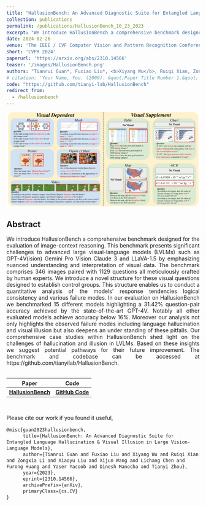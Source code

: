 ```yaml
---
title: "HallusionBench: An Advanced Diagnostic Suite for Entangled Language Hallucination and Visual Illusion in Large Vision-Language Models"
collection: publications
permalink: /publications/HallusionBench_10_23_2023
excerpt: "We introduce HallusionBench a comprehensive benchmark designed for the evaluation of image-context reasoning. This benchmark presents significant challenges to advanced large visual-language models (LVLMs) such as GPT-4V(ision) Gemini Pro Vision Claude 3 and LLaVA-1.5 by emphasizing nuanced understanding and interpretation of visual data. The benchmark comprises 346 images paired with 1129 questions all meticulously crafted by human experts. We introduce a novel structure for these visual questions designed to establish control groups. This structure enables us to conduct a quantitative analysis of the models' response tendencies logical consistency and various failure modes. In our evaluation on HallusionBench we benchmarked 15 different models highlighting a 31.42% question-pair accuracy achieved by the state-of-the-art GPT-4V. Notably all other evaluated models achieve accuracy below 16%. Moreover our analysis not only highlights the observed failure modes including language hallucination and visual illusion but also deepens an under standing of these pitfalls. Our comprehensive case studies within HallusionBench shed light on the challenges of hallucination and illusion in LVLMs. Based on these insights we suggest potential pathways for their future improvement. The benchmark and codebase can be accessed at https://github.com/tianyilab/HallusionBench."
date: 2024-02-26
venue: 'The IEEE / CVF Computer Vision and Pattern Recognition Conference'
short: 'CVPR 2024'
paperurl: 'https://arxiv.org/abs/2310.14566'
teaser: '/images/HallusionBench.png'
authors: "Tianrui Guan*, Fuxiao Liu*, <b>Xiyang Wu</b>, Ruiqi Xian, Zongxia Li, Xiaoyu Liu, Xijun Wang, Lichang Chen, Furong Huang, Yaser Yacoob, Dinesh Manocha, Tianyi Zhou (* indicates equal contributions)"
# citation: 'Your Name, You. (2009). &quot;Paper Title Number 1.&quot; <i>Journal 1</i>. 1(1).'
code: "https://github.com/tianyi-lab/HallusionBench"
redirect_from: 
  - /hallusionbench
---
```


<p style="text-align:center;">
<img src="/images/HallusionBench.png" width="800">
</p>

## Abstract
<div style="text-align: justify"> We introduce HallusionBench a comprehensive benchmark designed for the evaluation of image-context reasoning. This benchmark presents significant challenges to advanced large visual-language models (LVLMs) such as GPT-4V(ision) Gemini Pro Vision Claude 3 and LLaVA-1.5 by emphasizing nuanced understanding and interpretation of visual data. The benchmark comprises 346 images paired with 1129 questions all meticulously crafted by human experts. We introduce a novel structure for these visual questions designed to establish control groups. This structure enables us to conduct a quantitative analysis of the models' response tendencies logical consistency and various failure modes. In our evaluation on HallusionBench we benchmarked 15 different models highlighting a 31.42% question-pair accuracy achieved by the state-of-the-art GPT-4V. Notably all other evaluated models achieve accuracy below 16%. Moreover our analysis not only highlights the observed failure modes including language hallucination and visual illusion but also deepens an under standing of these pitfalls. Our comprehensive case studies within HallusionBench shed light on the challenges of hallucination and illusion in LVLMs. Based on these insights we suggest potential pathways for their future improvement. The benchmark and codebase can be accessed at https://github.com/tianyilab/HallusionBench.
</div>
<br>


| Paper                                                     | Code                                                           | 
|-----------------------------------------------------------|----------------------------------------------------------------|
| [**HallusionBench**](https://arxiv.org/abs/2310.14566)    | [**GitHub Code**](https://github.com/tianyi-lab/HallusionBench/) |

<br>

Please cite our work if you found it useful,

```
@misc{guan2023hallusionbench,
      title={HallusionBench: An Advanced Diagnostic Suite for Entangled Language Hallucination & Visual Illusion in Large Vision-Language Models}, 
      author={Tianrui Guan and Fuxiao Liu and Xiyang Wu and Ruiqi Xian and Zongxia Li and Xiaoyu Liu and Xijun Wang and Lichang Chen and Furong Huang and Yaser Yacoob and Dinesh Manocha and Tianyi Zhou},
      year={2023},
      eprint={2310.14566},
      archivePrefix={arXiv},
      primaryClass={cs.CV}
}
```